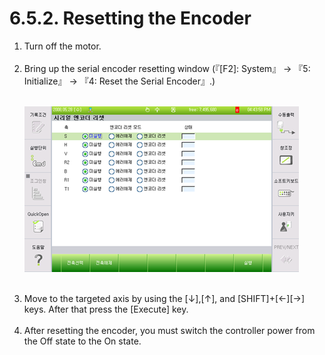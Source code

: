 ﻿# 6.5.2. Resetting the Encoder

<ol style="list-style-type:decimal" start="1">
    <li>Turn off the motor.
</li><br>
    <li>Bring up the serial encoder resetting window (『[F2]: System』 → 『5: Initialize』 → 『4: Reset the Serial Encoder』.)
<br><br>

![](../../_assets/그림_6.4_시리얼_엔코더_리셋.png)
 

</li><br>
    <li>
    Move to the targeted axis by using the [↓],[↑], and [SHIFT]+[←][→] keys. After that press the [Execute] key.
</li><br>
    <li>
After resetting the encoder, you must switch the controller power from the Off state to the On state.
</li>
</ol>
